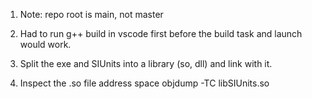 1. Note: repo root is main, not master

2. Had to run g++ build in vscode first before the build task and launch would work. 

3. Split the exe and SIUnits into a library (so, dll) and link with it.


4. Inspect the .so file address space 
	objdump -TC libSIUnits.so  
